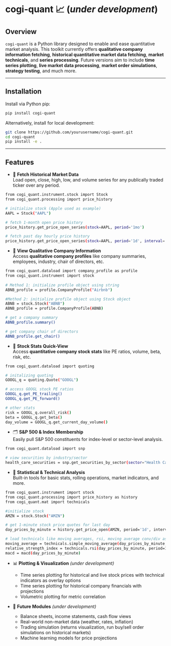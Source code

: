 # cogi-quant 📈 (_under development_)

## **Overview**

`cogi-quant` is a Python library designed to enable and ease quantitative market analysis. This toolkit currently offers **qualitative company information fetching**, **historical quantitative market data fetching**, **market technicals**, and **series processing**. Future versions aim to include **time series plotting**, **live market data processing**, **market order simulations**, **strategy testing**, and much more.

---

## **Installation**

Install via Python pip:
```bash
pip install cogi-quant
```
Alternatively, install for local development:
```bash
git clone https://github.com/yourusername/cogi-quant.git
cd cogi-quant
pip install -e .
```
---

## **Features**

- 🔎 **Fetch Historical Market Data**  
  Load open, close, high, low, and volume series for any publically traded ticker over any period.
```bash
from cogi_quant.instrument.stock import Stock
from cogi_quant.processing import price_history

# initialize stock (Apple used as example)
AAPL = Stock("AAPL")

# fetch 1-month open price history
price_history.get_price_open_series(stock=AAPL, period='1mo')

# fetch past day hourly price history
price_history.get_price_open_series(stock=AAPL, period='1d', interval='1h')
```

- 🧠 **View Qualitative Company Information**  
  Access **qualitative company profiles** like company summaries, employees, industry, chair of directors, etc.
```bash
from cogi_quant.dataload import company_profile as profile
from cogi_quant.instrument import stock
  
# Method 1: initialize profile object using string
ABNB_profile = profile.CompanyProfile("Airbnb")

#Method 2: initialize profile object using Stock object
ABNB = stock.Stock("ABNB")
ABNB_profile = profile.CompanyProfile(ABNB)

# get a company summary
ABNB_profile.summary()

# get company chair of directors
ABNB_profile.get_chair()
```
  
- 🧠 **Stock Stats Quick-View**  
  Access **quantitative company stock stats** like PE ratios, volume, beta, risk, etc.
```bash
from cogi_quant.dataload import quoting

# initalizing quoting
GOOGL_q = quoting.Quote("GOOGL")

# access GOOGL stock PE ratios
GOOGL_q.get_PE_trailing()
GOOGL_q.get_PE_forward()

# other stats
risk = GOOGL_q.overall_risk()
beta = GOOGL_q.get_beta()
day_volume = GOOGL_q.get_current_day_volume()
```

- 🗂️ **S&P 500 & Index Membership**  
  Easily pull S&P 500 constituents for index-level or sector-level analysis.
```bash
from cogi_quant.dataload import snp

# view securities by industry/sector
health_care_securities = snp.get_securities_by_sector(sector="Health Care")
```

- 🧮 **Statistical & Technical Analysis**  
  Built-in tools for basic stats, rolling operations, market indicators, and more.
```bash
from cogi_quant.instrument import stock
from cogi_quant.processing import price_history as history
from cogi_quant.mat import technicals

#initialize stock
AMZN = stock.Stock("AMZN")

# get 1-minute stock price quotes for last day
day_prices_by_minute = history.get_price_open(AMZN, period='1d', interval='1m')

# load technicals like moving averages, rsi, moving average conv/div as series
moving_average = technicals.simple_moving_average(day_prices_by_minute, window=3)
relative_strength_index = technicals.rsi(day_prices_by_minute, period=14)
macd = macd(day_prices_by_minute) 
```

- 📊 **Plotting & Visualization** *(under development)*  
  - Time series plotting for historical and live stock prices with technical indicators as overlay options
  - Time series plotting for historical company financials with projections
  - Volumetric plotting for metric correlation

- 🔮 **Future Modules** *(under development)*  
  - Balance sheets, income statements, cash flow views  
  - Real-world non-market data (weather, rates, inflation)  
  - Trading simulation (returns visualization, run buy/sell order simulations on historical markets)
  - Machine learning models for price projections





